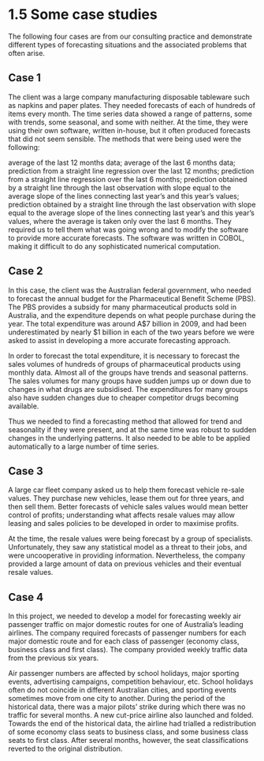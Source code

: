 # 1.5 Some case studies

The following four cases are from our consulting practice and demonstrate different types of forecasting situations and the associated problems that often arise.

## Case 1
The client was a large company manufacturing disposable tableware such as napkins and paper plates. They needed forecasts of each of hundreds of items every month. The time series data showed a range of patterns, some with trends, some seasonal, and some with neither. At the time, they were using their own software, written in-house, but it often produced forecasts that did not seem sensible. The methods that were being used were the following:

average of the last 12 months data;
average of the last 6 months data;
prediction from a straight line regression over the last 12 months;
prediction from a straight line regression over the last 6 months;
prediction obtained by a straight line through the last observation with slope equal to the average slope of the lines connecting last year’s and this year’s values;
prediction obtained by a straight line through the last observation with slope equal to the average slope of the lines connecting last year’s and this year’s values, where the average is taken only over the last 6 months.
They required us to tell them what was going wrong and to modify the software to provide more accurate forecasts. The software was written in COBOL, making it difficult to do any sophisticated numerical computation.

## Case 2
In this case, the client was the Australian federal government, who needed to forecast the annual budget for the Pharmaceutical Benefit Scheme (PBS). The PBS provides a subsidy for many pharmaceutical products sold in Australia, and the expenditure depends on what people purchase during the year. The total expenditure was around A$7 billion in 2009, and had been underestimated by nearly $1 billion in each of the two years before we were asked to assist in developing a more accurate forecasting approach.

In order to forecast the total expenditure, it is necessary to forecast the sales volumes of hundreds of groups of pharmaceutical products using monthly data. Almost all of the groups have trends and seasonal patterns. The sales volumes for many groups have sudden jumps up or down due to changes in what drugs are subsidised. The expenditures for many groups also have sudden changes due to cheaper competitor drugs becoming available.

Thus we needed to find a forecasting method that allowed for trend and seasonality if they were present, and at the same time was robust to sudden changes in the underlying patterns. It also needed to be able to be applied automatically to a large number of time series.

## Case 3
A large car fleet company asked us to help them forecast vehicle re-sale values. They purchase new vehicles, lease them out for three years, and then sell them. Better forecasts of vehicle sales values would mean better control of profits; understanding what affects resale values may allow leasing and sales policies to be developed in order to maximise profits.

At the time, the resale values were being forecast by a group of specialists. Unfortunately, they saw any statistical model as a threat to their jobs, and were uncooperative in providing information. Nevertheless, the company provided a large amount of data on previous vehicles and their eventual resale values.

## Case 4
In this project, we needed to develop a model for forecasting weekly air passenger traffic on major domestic routes for one of Australia’s leading airlines. The company required forecasts of passenger numbers for each major domestic route and for each class of passenger (economy class, business class and first class). The company provided weekly traffic data from the previous six years.

Air passenger numbers are affected by school holidays, major sporting events, advertising campaigns, competition behaviour, etc. School holidays often do not coincide in different Australian cities, and sporting events sometimes move from one city to another. During the period of the historical data, there was a major pilots’ strike during which there was no traffic for several months. A new cut-price airline also launched and folded. Towards the end of the historical data, the airline had trialled a redistribution of some economy class seats to business class, and some business class seats to first class. After several months, however, the seat classifications reverted to the original distribution.
